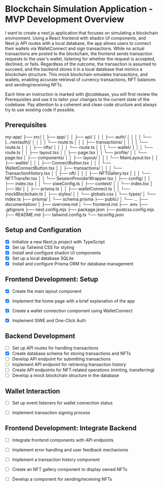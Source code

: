 # Blockchain Simulation Application - MVP Development Overview
I want to create a next.js application that focuses on simulating a blockchain environment. Using a React frontend with shadcn UI components, and Next.js API routes with a local database, the app allows users to connect their wallets via WalletConnect and sign transactions. While no actual transactions are posted to the blockchain, the frontend sends transaction requests to the user's wallet, listening for whether the request is accepted, declined, or fails. Regardless of the outcome, the transaction is assumed to succeed, and the backend stores it in a local database that mimics a blockchain structure. This mock blockchain emulates transactions, and wallets, enabling accurate retrieval of currency transactions, NFT balances and sending/receiving NFTs.

Each time an instruction is marked with @codebase, you will first review the Prerequisites and use it to tailor your changes to the current state of the codebase. Pay attention to a coherent and clean code structure and always try to use existing code if possible.

## Prerequisites
my-app/
├── src/
│   ├── app/
│   │   ├── api/
│   │   │   ├── auth/
│   │   │   │   └── [...nextauth]/
│   │   │   │       └── route.ts
│   │   │   ├── transactions/
│   │   │   │   └── route.ts
│   │   │   ├── nfts/
│   │   │   │   └── route.ts
│   │   │   └── wallet/
│   │   │       └── route.ts
│   │   ├── layout.tsx
│   │   ├── page.tsx
│   │   └── profile/
│   │       └── page.tsx
│   ├── components/
│   │   ├── layout/
│   │   │   └── MainLayout.tsx
│   │   ├── wallet/
│   │   │   ├── ConnectButton.tsx
│   │   │   └── WalletConnectButton.tsx
│   │   ├── transactions/
│   │   │   └── TransactionHistory.tsx
│   │   ├── nft/
│   │   │   ├── NFTGallery.tsx
│   │   │   └── NFTTransfer.tsx
│   │   └── SessionProviderWrapper.tsx
│   ├── config/
│   │   ├── index.tsx
│   │   └── siweConfig.ts
│   ├── context/
│   │   └── index.tsx
│   ├── lib/
│   │   ├── prisma.ts
│   │   ├── walletConnect.ts
│   │   └── mockBlockchain.ts
│   ├── styles/
│   │   └── globals.css
│   └── types/
│       └── index.ts
├── prisma/
│   └── schema.prisma
├── public/
│   └── ...
├── documentation/
│   ├── overview.md
│   └── frontend.md
├── .env
├── .gitignore
├── next.config.mjs
├── package.json
├── postcss.config.mjs
├── README.md
├── tailwind.config.ts
└── tsconfig.json

## Setup and Configuration

- [x] Initialize a new Next.js project with TypeScript
- [x] Set up Tailwind CSS for styling
- [x] Install and configure shadcn UI components
- [x] Set up a local database SQLite
- [x] Install and configure Prisma ORM for database management

## Frontend Development: Setup

- [x] Create the main layout component
- [x] Implement the home page with a brief explanation of the app
- [x] Create a wallet connection component using WalletConnect
- [x] Implement SIWE and One-Click Auth


## Backend Development

- [ ] Set up API routes for handling transactions
- [x] Create database schema for storing transactions and NFTs
- [ ] Develop API endpoint for submitting transactions
- [ ] Implement API endpoint for retrieving transaction history
- [ ] Create API endpoints for NFT-related operations (minting, transferring)
- [ ] Develop a mock blockchain structure in the database

## Wallet Interaction

- [ ] Set up event listeners for wallet connection status
- [ ] Implement transaction signing process


## Frontend Development: Integrate Backend

- [ ] Integrate frontend components with API endpoints
- [ ] Implement error handling and user feedback mechanisms
- [ ] Implement a transaction history component
- [ ] Create an NFT gallery component to display owned NFTs
- [ ] Develop a component for sending/receiving NFTs

